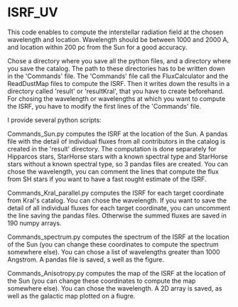 # ISRF_UV
This code enables to compute the interstellar radiation field at the chosen wavelength and location. Wavelength should be between 1000 and 2000 A, and location within 200 pc from the Sun for a good accuracy.

Chose a directory where you save all the python files, and a directory where you save the catalog. The path to these directories has to be written down in the 'Commands' file.
The 'Commands' file call the FluxCalculator and the ReadDustMap files to compute the ISRF. Then it writes down the results in a directory called 'result' or 'resultKral', that you have to create beforehand.
For chosing the wavelength or wavelengths at which you want to compute the ISRF, you have to modify the first lines of the 'Commands' file.

I provide several python scripts:

Commands_Sun.py computes the ISRF at the location of the Sun. A pandas file with the detail of individual fluxes from all contributors in the catalog is created in the 'result' directory. The computation is done separately for Hipparcos stars, StarHorse stars with a known spectral type and StarHorse stars without a known spectral type, so 3 pandas files are created. You can chose the wavelength, you can comment the lines that compute the flux from SH stars if you want to have a fast rought estimate of the ISRF.

Commands_Kral_parallel.py computes the ISRF for each target coordinate from Kral's catalog. You can chose the wavelength. If you want to save the detail of all individual fluxes for each target coordinate, you can uncomment the line saving the pandas files. Otherwise the summed fluxes are saved in 190 numpy arrays.

Commands_spectrum.py computes the spectrum of the ISRF at the location of the Sun (you can change these coordinates to compute the spectrum somewhere else). You can chose a list of wavelengths greater than 1000 Angstrom. A pandas file is saved, s well as the figure.

Commands_Anisotropy.py computes the map of the ISRF at the location of the Sun (you can change these coordinates to compute the map somewhere else). You can chose the wavelength. A 2D array is saved, as well as the galactic map plotted on a fiugre.

